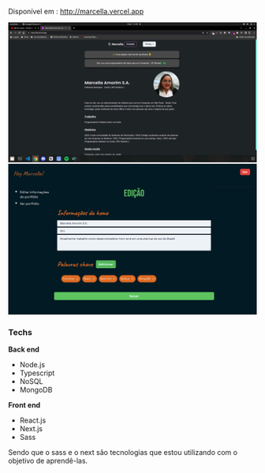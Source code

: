 Disponível em : http://marcella.vercel.app


![Screenshot](marcella.png)
![Screenshot](edicao.png)


### Techs
<strong>Back end</strong>
- Node.js
- Typescript
- NoSQL
- MongoDB


<strong>Front end</strong>
- React.js
- Next.js
- Sass

Sendo que o sass e o next são tecnologias que estou utilizando com o objetivo de aprendê-las.


